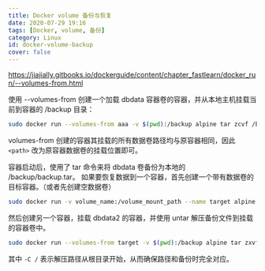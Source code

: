 ```yaml
---
title: Docker volume 备份与恢复
date: 2020-07-29 19:16
tags: [Docker, volume, 备份]
category: Linux
id: docker-volume-backup
cover: false
---
```


https://jiajially.gitbooks.io/dockerguide/content/chapter_fastlearn/docker_run/--volumes-from.html

使用 --volumes-from 创建一个加载 dbdata 容器卷的容器，并从本地主机挂载当前到容器的 /backup 目录：

``` bash
sudo docker run --volumes-from aaa -v $(pwd):/backup alpine tar zcvf /backup/aaa.tar.gz /<path>
```

volumes-from 创建的容器其挂载的所有数据卷路径均与原容器相同，因此 `<path>` 改为原容器数据卷的挂载位置即可。

容器启动后，使用了 tar 命令来将 dbdata 卷备份为本地的 /backup/backup.tar。 如果要恢复数据到一个容器，首先创建一个带有数据卷的目标容器。（或者先创建空数据卷）

``` bash
sudo docker run -v volume_name:/volume_mount_path --name target alpine /bin/ash
```

然后创建另一个容器，挂载 dbdata2 的容器，并使用 untar 解压备份文件到挂载的容器卷中。

``` bash
sudo docker run --volumes-from target -v $(pwd):/backup alpine tar zxvf /backup/aaa.tar.gz -C /
```

其中 `-C /` 表示解压路径从根目录开始，从而确保路径和备份时完全对应。